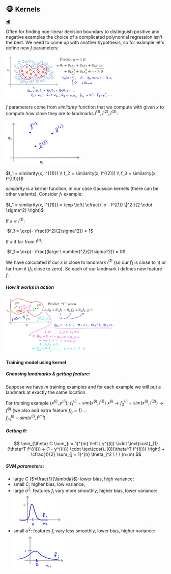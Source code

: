 ## :monkey_face: Kernels

[:arrow_backward:](../../ds_index)

Often for finding non-linear decision boundary to distinguish positive and negative examples the choice of a complicated polynomial regression isn't the best. We need to come up with another hypothesis, so for example let's define new $f$ parameters: 

<img src="../../../../src/img/andr_ng_ml_course/ml_kernels_1.png" alt="ml_kernels_1" style="zoom: 33%;" />


$f$ parameters come from $similarity$ function that we compute with given $x$ to compute how close they are to landmarks $l^{(1)}, l^{(2)}, l^{(3)}$:

<img src="../../../../src/img/andr_ng_ml_course/ml_kernels_2.png" alt="ml_kernels_2" style="zoom:33%;" />

$f_1 = similarity(x, l^{(1)}) \\ f_2 = similarity(x, l^{(2)}) \\ f_3 = similarity(x, l^{(3)})$

$similarity$ is a kernel function, in our case Gaussian kernels (there can be other variants). Consider $f_1$ example:

$f_1 = similarity(x, l^{(1)}) = \exp \left( \cfrac{\| x - l^{(1)} \|^2 }{2 \cdot \sigma^2} \right)$

If $x ≈ l^{(1)}$: 

​	$f_1 ≈ \exp(- \frac{0^2}{2\sigma^2}) ≈ 1$

If $x$ if far from $l^{(1)}$:

​	$f_1 ≈ \exp(- \frac{(large \ number)^2}{2\sigma^2}) ≈ 0$

We have calculated if our $x$ is close to landmark $l^{(1)}$ (so our $f_1$ is close to 1) or far from it ($f_1$ close to zero). So each of our landmark $l$ defines new feature $f$.

##### How it works in action

<img src="../../../../src/img/andr_ng_ml_course/ml_kernels_3.png" alt="ml_kernels_3" style="zoom:33%;" />



#### Training model using kernel

##### Choosing landmarks & getting feature:

Suppose we have $m$ training examples and for each example we will put a landmark at exactly the same location.

For training example ($x^{(i)}, y^{(i)}$):
		   	$f_1^{(i)}$ = $sim(x^{(i)}, l^{(1)})$
$x^{(i)}$ $\rightarrow$   $f_2^{(i)}$ = $sim(x^{(i)}, l^{(2)})$   $\rightarrow$   $f^{(i)}$ (we also add extra feature $f_0=1$) 
			   $...$		  	 
			  $f_m^{(i)}$ = $sim(x^{(i)}, l^{(m)})$



##### Getting $\theta$:

$$
\min_{\theta}  C \sum_{i = 1}^{m} \left [ y^{(i)} \cdot \text{cost}_{1}(\theta^T f^{(i)}) + (1 - y^{(i)}) \cdot \text{cost}_{0}(\theta^T f^{(i)})    \right]  + \cfrac{1}{2} \sum_{j = 1}^{n} \theta_j^2 \ \ \ (n=m)
$$

##### SVM parameters:

- large C ($=\frac{1}{\lambda}$): lower bias, high variance;
- small C: higher bias, low variance;
- large $\sigma^2$: features $f_i$ vary more smoothly,
  higher bias, lower variance:
  <img src="../../../../src/img/andr_ng_ml_course/ml_kernels_4.png" alt="ml_kernels_4" style="zoom:33%;" />
- small $\sigma^2$: features $f_i$ vary less smoothly,
  lower bias, higher variance:
  <img src="../../../../src/img/andr_ng_ml_course/ml_kernels_5.png" alt="ml_kernels_5" style="zoom: 33%;" />

